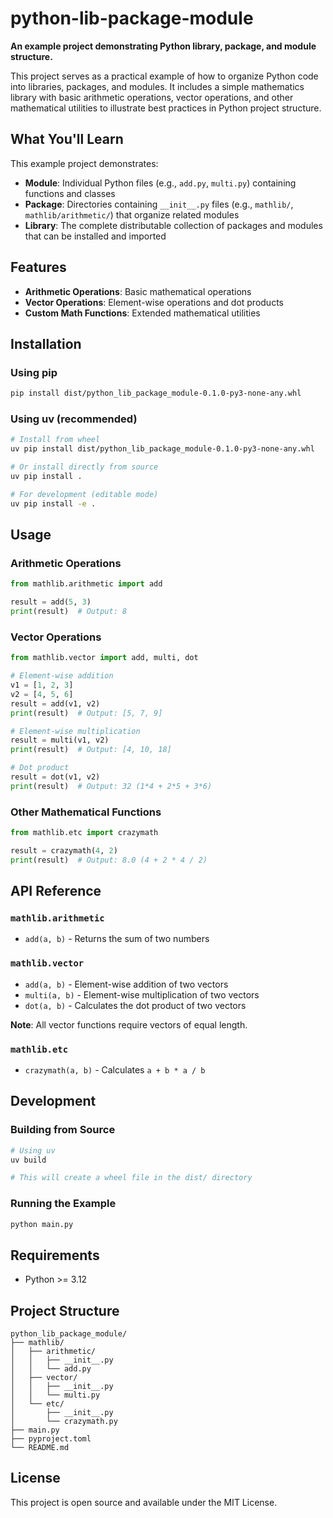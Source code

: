 # python-lib-package-module

**An example project demonstrating Python library, package, and module structure.**

This project serves as a practical example of how to organize Python code into libraries, packages, and modules. It includes a simple mathematics library with basic arithmetic operations, vector operations, and other mathematical utilities to illustrate best practices in Python project structure.

## What You'll Learn

This example project demonstrates:

- **Module**: Individual Python files (e.g., `add.py`, `multi.py`) containing functions and classes
- **Package**: Directories containing `__init__.py` files (e.g., `mathlib/`, `mathlib/arithmetic/`) that organize related modules
- **Library**: The complete distributable collection of packages and modules that can be installed and imported

## Features

- **Arithmetic Operations**: Basic mathematical operations
- **Vector Operations**: Element-wise operations and dot products
- **Custom Math Functions**: Extended mathematical utilities

## Installation

### Using pip

```bash
pip install dist/python_lib_package_module-0.1.0-py3-none-any.whl
```

### Using uv (recommended)

```bash
# Install from wheel
uv pip install dist/python_lib_package_module-0.1.0-py3-none-any.whl

# Or install directly from source
uv pip install .

# For development (editable mode)
uv pip install -e .
```

## Usage

### Arithmetic Operations

```python
from mathlib.arithmetic import add

result = add(5, 3)
print(result)  # Output: 8
```

### Vector Operations

```python
from mathlib.vector import add, multi, dot

# Element-wise addition
v1 = [1, 2, 3]
v2 = [4, 5, 6]
result = add(v1, v2)
print(result)  # Output: [5, 7, 9]

# Element-wise multiplication
result = multi(v1, v2)
print(result)  # Output: [4, 10, 18]

# Dot product
result = dot(v1, v2)
print(result)  # Output: 32 (1*4 + 2*5 + 3*6)
```

### Other Mathematical Functions

```python
from mathlib.etc import crazymath

result = crazymath(4, 2)
print(result)  # Output: 8.0 (4 + 2 * 4 / 2)
```

## API Reference

### `mathlib.arithmetic`

- `add(a, b)` - Returns the sum of two numbers

### `mathlib.vector`

- `add(a, b)` - Element-wise addition of two vectors
- `multi(a, b)` - Element-wise multiplication of two vectors
- `dot(a, b)` - Calculates the dot product of two vectors

**Note**: All vector functions require vectors of equal length.

### `mathlib.etc`

- `crazymath(a, b)` - Calculates `a + b * a / b`

## Development

### Building from Source

```bash
# Using uv
uv build

# This will create a wheel file in the dist/ directory
```

### Running the Example

```bash
python main.py
```

## Requirements

- Python >= 3.12

## Project Structure

```
python_lib_package_module/
├── mathlib/
│   ├── arithmetic/
│   │   ├── __init__.py
│   │   └── add.py
│   ├── vector/
│   │   ├── __init__.py
│   │   └── multi.py
│   └── etc/
│       ├── __init__.py
│       └── crazymath.py
├── main.py
├── pyproject.toml
└── README.md
```

## License

This project is open source and available under the MIT License.

